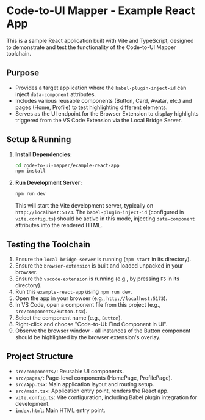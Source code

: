 # Code-to-UI Mapper - Example React App

This is a sample React application built with Vite and TypeScript, designed to demonstrate and test the functionality of the Code-to-UI Mapper toolchain.

## Purpose

- Provides a target application where the `babel-plugin-inject-id` can inject `data-component` attributes.
- Includes various reusable components (Button, Card, Avatar, etc.) and pages (Home, Profile) to test highlighting different elements.
- Serves as the UI endpoint for the Browser Extension to display highlights triggered from the VS Code Extension via the Local Bridge Server.

## Setup & Running

1.  **Install Dependencies:**
    ```bash
    cd code-to-ui-mapper/example-react-app
    npm install
    ```
2.  **Run Development Server:**
    ```bash
    npm run dev
    ```
    This will start the Vite development server, typically on `http://localhost:5173`. The `babel-plugin-inject-id` (configured in `vite.config.ts`) should be active in this mode, injecting `data-component` attributes into the rendered HTML.

## Testing the Toolchain

1.  Ensure the `local-bridge-server` is running (`npm start` in its directory).
2.  Ensure the `browser-extension` is built and loaded unpacked in your browser.
3.  Ensure the `vscode-extension` is running (e.g., by pressing `F5` in its directory).
4.  Run this `example-react-app` using `npm run dev`.
5.  Open the app in your browser (e.g., `http://localhost:5173`).
6.  In VS Code, open a component file from this project (e.g., `src/components/Button.tsx`).
7.  Select the component name (e.g., `Button`).
8.  Right-click and choose "Code-to-UI: Find Component in UI".
9.  Observe the browser window - all instances of the Button component should be highlighted by the browser extension's overlay.

## Project Structure

- `src/components/`: Reusable UI components.
- `src/pages/`: Page-level components (HomePage, ProfilePage).
- `src/App.tsx`: Main application layout and routing setup.
- `src/main.tsx`: Application entry point, renders the React app.
- `vite.config.ts`: Vite configuration, including Babel plugin integration for development.
- `index.html`: Main HTML entry point.
